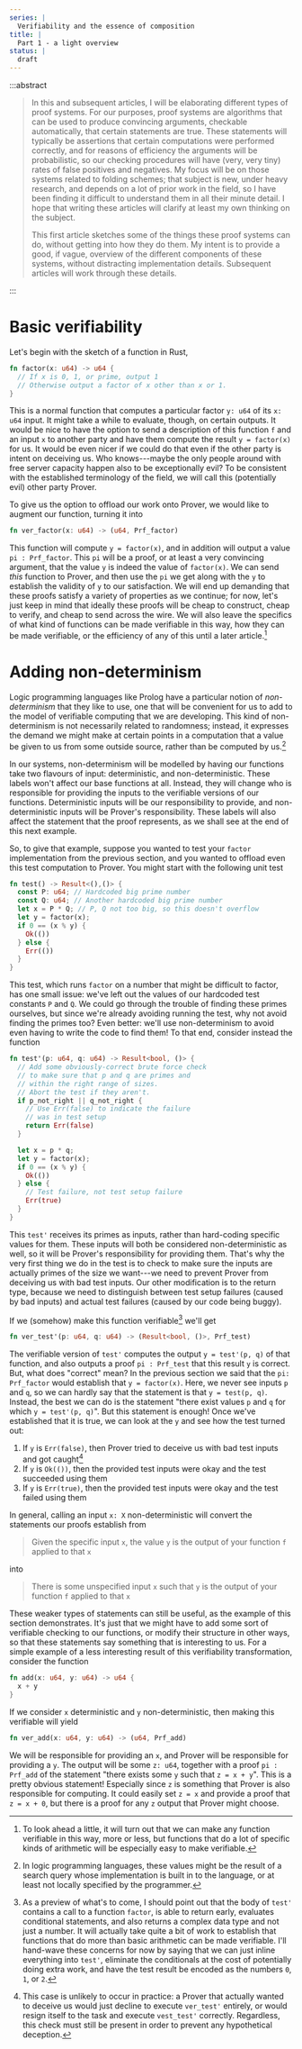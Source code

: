 ```yaml
---
series: |
  Verifiability and the essence of composition
title: |
  Part 1 - a light overview
status: |
  draft
---
```


:::abstract

> In this and subsequent articles, I will be elaborating different types of
> proof systems. For our purposes, proof systems are algorithms that can be used
> to produce convincing arguments, checkable automatically, that certain
> statements are true. These statements will typically be assertions that
> certain computations were performed correctly, and for reasons of efficiency
> the arguments will be probabilistic, so our checking procedures will have
> (very, very tiny) rates of false positives and negatives. My focus will be on
> those systems related to folding schemes; that subject is new, under heavy
> research, and depends on a lot of prior work in the field, so I have been
> finding it difficult to understand them in all their minute detail. I hope
> that writing these articles will clarify at least my own thinking on the
> subject.
>
> This first article sketches some of the things these proof systems can do,
> without getting into how they do them. My intent is to provide a good, if
> vague, overview of the different components of these systems, without
> distracting implementation details. Subsequent articles will work through
> these details.

:::

# Basic verifiability

Let's begin with the sketch of a function in Rust,

```rust
fn factor(x: u64) -> u64 {
  // If x is 0, 1, or prime, output 1
  // Otherwise output a factor of x other than x or 1.
}
```

This is a normal function that computes a particular factor `y: u64` of its `x:
u64` input. It might take a while to evaluate, though, on certain outputs. It
would be nice to have the option to send a description of this function `f` and
an input `x` to another party and have them compute the result `y = factor(x)`
for us. It would be even nicer if we could do that even if the other party is
intent on deceiving us. Who knows---maybe the only people around with free
server capacity happen also to be exceptionally evil? To be consistent with the
established terminology of the field, we will call this (potentially evil) other
party Prover.

To give us the option to offload our work onto Prover, we would like to augment
our function, turning it into

```rust
fn ver_factor(x: u64) -> (u64, Prf_factor)
```

This function will compute `y = factor(x)`, and in addition will output a value
`pi : Prf_factor`. This `pi` will be a proof, or at least a very convincing
argument, that the value `y` is indeed the value of `factor(x)`. We can send
*this* function to Prover, and then use the `pi` we get along with the `y` to
establish the validity of `y` to our satisfaction. We will end up demanding that
these proofs satisfy a variety of properties as we continue; for now, let's just
keep in mind that ideally these proofs will be cheap to construct, cheap to
verify, and cheap to send across the wire. We will also leave the specifics of
what kind of functions can be made verifiable in this way, how they can be made
verifiable, or the efficiency of any of this until a later article.[^on-apology]

# Adding non-determinism

Logic programming languages like Prolog have a particular notion of
*non-determinism* that they like to use, one that will be convenient for us to
add to the model of verifiable computing that we are developing. This kind of
non-determinism is not necessarily related to randomness; instead, it expresses
the demand we might make at certain points in a computation that a value be
given to us from some outside source, rather than be computed by us.[^on-logic]

In our systems, non-determinism will be modelled by having our functions take
two flavours of input: deterministic, and non-deterministic. These labels won't
affect our base functions at all. Instead, they will change who is responsible
for providing the inputs to the verifiable versions of our functions.
Deterministic inputs will be our responsibility to provide, and
non-deterministic inputs will be Prover's responsibility. These labels will also
affect the statement that the proof represents, as we shall see at the end of
this next example.

So, to give that example, suppose you wanted to test your `factor`
implementation from the previous section, and you wanted to offload even this
test computation to Prover. You might start with the following unit test

```rust
fn test() -> Result<(),()> {
  const P: u64; // Hardcoded big prime number
  const Q: u64; // Another hardcoded big prime number
  let x = P * Q; // P, Q not too big, so this doesn't overflow
  let y = factor(x);
  if 0 == (x % y) {
    Ok(())
  } else {
    Err(())
  }
}
```

This test, which runs `factor` on a number that might be difficult to factor,
has one small issue: we've left out the values of our hardcoded test constants
`P` and `Q`. We could go through the trouble of finding these primes ourselves,
but since we're already avoiding running the test, why not avoid finding the
primes too? Even better: we'll use non-determinism to avoid even having to write
the code to find them! To that end, consider instead the function

```rust
fn test'(p: u64, q: u64) -> Result<bool, ()> {
  // Add some obviously-correct brute force check
  // to make sure that p and q are primes and
  // within the right range of sizes.
  // Abort the test if they aren't.
  if p_not_right || q_not_right {
    // Use Err(false) to indicate the failure
    // was in test setup
    return Err(false)
  }

  let x = p * q;
  let y = factor(x);
  if 0 == (x % y) {
    Ok(())
  } else {
    // Test failure, not test setup failure
    Err(true)
  }
}
```

This `test'` receives its primes as inputs, rather than hard-coding specific
values for them. These inputs will both be considered non-deterministic as well,
so it will be Prover's responsibility for providing them. That's why the very
first thing we do in the test is to check to make sure the inputs are actually
primes of the size we want---we need to prevent Prover from deceiving us with
bad test inputs. Our other modification is to the return type, because we need
to distinguish between test setup failures (caused by bad inputs) and actual
test failures (caused by our code being buggy).

If we (somehow) make this function verifiable[^on-subtlety] we'll get

```rust
fn ver_test'(p: u64, q: u64) -> (Result<bool, ()>, Prf_test)
```

The verifiable version of `test'` computes the output `y = test'(p, q)` of that
function, and also outputs a proof `pi : Prf_test` that this result `y` is
correct. But, what does "correct" mean? In the previous section we said that the
`pi: Prf_factor` would establish that `y = factor(x)`. Here, we never see inputs
`p` and `q`, so we can hardly say that the statement is that `y = test(p, q)`.
Instead, the best we can do is the statement "there exist values `p` and `q` for
which `y = test'(p, q)`". But this statement is enough! Once we've established
that it is true, we can look at the `y` and see how the test turned out:

1. If `y` is `Err(false)`, then Prover tried to deceive us with bad test inputs
   and got caught[^on-reality]
2. If `y` is `Ok(())`, then the provided test inputs were okay and the test
   succeeded using them
3. If `y` is `Err(true)`, then the provided test inputs were okay and the test
   failed using them

In general, calling an input `x: X` non-deterministic will convert the
statements our proofs establish from

> Given the specific input `x`, the value `y` is the output of your function `f`
> applied to that `x`

into

> There is some unspecified input `x` such that `y` is the output of your
> function `f` applied to that `x`

These weaker types of statements can still be useful, as the example of this
section demonstrates. It's just that we might have to add some sort of
verifiable checking to our functions, or modify their structure in other ways,
so that these statements say something that is interesting to us. For a simple
example of a less interesting result of this verifiability transformation,
consider the function

```rust
fn add(x: u64, y: u64) -> u64 {
  x + y
}
```

If we consider `x` deterministic and `y` non-deterministic, then making this
verifiable will yield

```rust
fn ver_add(x: u64, y: u64) -> (u64, Prf_add)
```

We will be responsible for providing an `x`, and Prover will be responsible for
providing a `y`. The output will be some `z: u64`, together with a proof `pi :
Prf_add` of the statement "there exists some `y` such that `z = x + y`". This is
a pretty obvious statement! Especially since `z` is something that Prover is
also responsible for computing. It could easily set `z = x` and provide a proof
that `z = x + 0`, but there is a proof for any `z` output that Prover might
choose.

[^on-apology]:
    To look ahead a little, it will turn out that we can make any function
    verifiable in this way, more or less, but functions that do a lot of
    specific kinds of arithmetic will be especially easy to make verifiable.

[^on-logic]:
    In logic programming languages, these values might be the result of a search
    query whose implementation is built in to the language, or at least not
    locally specified by the programmer.

[^on-subtlety]:
    As a preview of what's to come, I should point out that the body of `test'`
    contains a call to a function `factor`, is able to return early, evaluates
    conditional statements, and also returns a complex data type and not just a
    number. It will actually take quite a bit of work to establish that
    functions that do more than basic arithmetic can be made verifiable. I'll
    hand-wave these concerns for now by saying that we can just inline
    everything into `test'`, eliminate the conditionals at the cost of
    potentially doing extra work, and have the test result be encoded as the
    numbers `0`, `1`, or `2`.

[^on-reality]:
    This case is unlikely to occur in practice: a Prover that actually wanted to
    deceive us would just decline to execute `ver_test'` entirely, or would
    resign itself to the task and execute `vest_test'` correctly. Regardless,
    this check must still be present in order to prevent any hypothetical
    deception.
